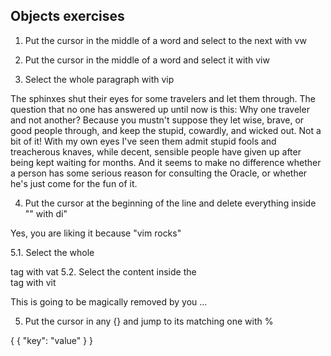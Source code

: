 ## Objects exercises

1. Put the cursor in the middle of a word and select to the next with vw

2. Put the cursor in the middle of a word and select it with viw

3. Select the whole paragraph with vip

The sphinxes shut their eyes for some travelers and let them through.
The question that no one has answered up until now is this: Why one traveler and not another?
Because you mustn't suppose they let wise, brave, or good people through, and keep the stupid, cowardly, and wicked out.
Not a bit of it! With my own eyes I've seen them admit stupid fools and treacherous knaves, while decent, sensible people have given up after being kept waiting for months.
And it seems to make no difference whether a person has some serious reason for consulting the Oracle, or whether he's just come for the fun of it.

4. Put the cursor at the beginning of the line and delete everything inside "" with di"

Yes, you are liking it because "vim rocks"

5.1. Select the whole <div> tag with vat
5.2. Select the content inside the <div> tag with vit

<div>This is going to be magically removed by you ...</div>

5. Put the cursor in any {} and jump to its matching one with %

{
    {
        "key": "value"
    }
}
